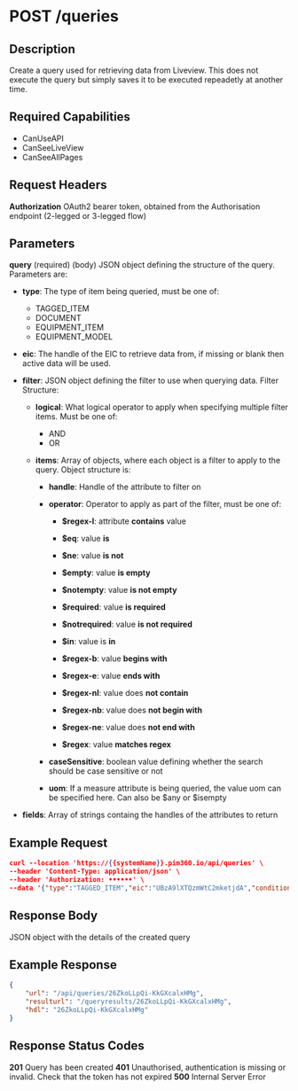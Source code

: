 # POST /queries

## Description
Create a query used for retrieving data from Liveview. This does not execute the query but simply saves it to be executed repeadetly at another time.

## Required Capabilities
* CanUseAPI
* CanSeeLiveView
* CanSeeAllPages

## Request Headers

**Authorization** OAuth2 bearer token, obtained from the Authorisation endpoint (2-legged or 3-legged flow)

## Parameters
**query** (required) (body) JSON object defining the structure of the query. Parameters are:

* **type**: The type of item being queried, must be one of:
    * TAGGED_ITEM
    * DOCUMENT
    * EQUIPMENT_ITEM
    * EQUIPMENT_MODEL

* **eic**: The handle of the EIC to retrieve data from, if missing or blank then active data will be used.

* **filter**: JSON object defining the filter to use when querying data. Filter Structure:
    * **logical**: What logical operator to apply when specifying multiple filter items. Must be one of:
        * AND
        * OR
    
    * **items**: Array of objects, where each object is a filter to apply to the query. Object structure is:
        * **handle**: Handle of the attribute to filter on
        * **operator**: Operator to apply as part of the filter, must be one of:
            * **$regex-l**: attribute **contains** value
            
            * **$eq**: value **is**

            * **$ne**: value **is not**

            * **$empty**:  value **is empty**

            * **$notempty**: value **is not empty**

            * **$required**: value **is required**

            * **$notrequired**: value **is not required**

            * **$in**: value is **in**

            * **$regex-b**: value **begins with**

            * **$regex-e**: value **ends with**

            * **$regex-nl**: value does **not contain**

            * **$regex-nb**: value does **not begin with**

            * **$regex-ne**: value does **not end with**

            * **$regex**: value **matches regex**
        * **caseSensitive**: boolean value defining whether the search should be case sensitive or not

        * **uom**: If a measure attribute is being queried, the value uom can be specified here. Can also be $any or $isempty


* **fields**: Array of strings containg the handles of the attributes to return


## Example Request
```JSON
curl --location 'https://{{systemName}}.pim360.io/api/queries' \
--header 'Content-Type: application/json' \
--header 'Authorization: ••••••' \
--data '{"type":"TAGGED_ITEM","eic":"UBzA9lXTQzmWtC2mketjdA","conditions":{"logical":"OR","items":[{"handle":"TssXvM-8Rb27GuDrXCBKjg","operator":"$eq","value":"Fremantle (C)","caseSensitive":false,"excludeUoM":false,"regex":false,"uom":null}]},"fields":["y6b-Bxk1S1KbPG-WEjwsBQ","TssXvM-8Rb27GuDrXCBKjg","XO19QrZgSjqurYdGbfMvdA","vQPCnBpNRwSAjFbTbu_vxw","QlTaiX6jQZez38iQi8tcag","VGR1IxLlSEeXbbHYQP-MUg","HvJUq1IRSrKDwwzEotOQQg"]}'
```

## Response Body
JSON object with the details of the created query

## Example Response
```JSON
{
    "url": "/api/queries/26ZkoLLpQi-KkGXcalxHMg",
    "resulturl": "/queryresults/26ZkoLLpQi-KkGXcalxHMg",
    "hdl": "26ZkoLLpQi-KkGXcalxHMg"
}
```

## Response Status Codes
**201** Query has been created
**401** Unauthorised, authentication is missing or invalid. Check that the token has not expired
**500** Internal Server Error


